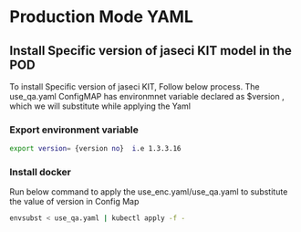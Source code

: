 # Production Mode YAML

## Install Specific version of jaseci KIT model in the POD

To install Specific version of jaseci KIT, Follow below process.
The use_qa.yaml ConfigMAP has environmnet variable declared as $version , which we will substitute while applying the Yaml 


### Export environment variable 

```bash
export version= {version no}  i.e 1.3.3.16

```

### Install docker

Run below command to apply the use_enc.yaml/use_qa.yaml to substitute the value of version in Config Map
```bash
envsubst < use_qa.yaml | kubectl apply -f -
```
